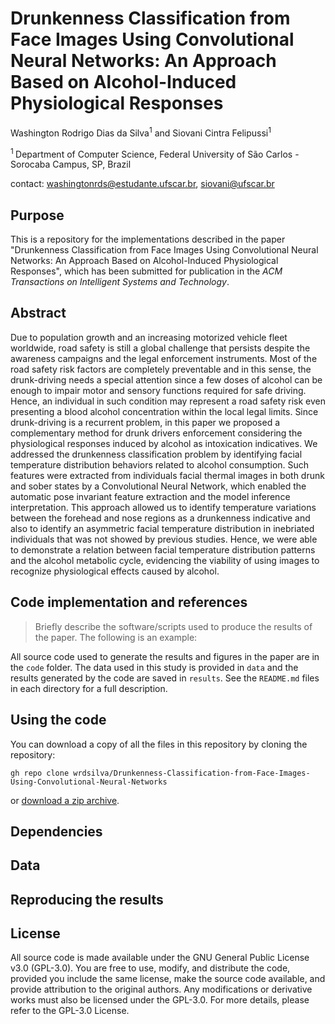 # Drunkenness Classification from Face Images Using Convolutional Neural Networks: An Approach Based on Alcohol-Induced Physiological Responses

Washington Rodrigo Dias da Silva<sup>1</sup> and Siovani Cintra Felipussi<sup>1</sup>

<sup>1 </sup>Department of Computer Science, Federal University of São Carlos - Sorocaba Campus, SP, Brazil

contact:  washingtonrds@estudante.ufscar.br, siovani@ufscar.br

## Purpose

This is a repository for the implementations described in the paper "Drunkenness Classification from Face Images Using Convolutional Neural Networks: An Approach Based on Alcohol-Induced Physiological Responses", which has been submitted for publication in the *ACM Transactions on Intelligent Systems and Technology*.

## Abstract

Due to population growth and an increasing motorized vehicle fleet worldwide, road safety is still a global challenge that persists despite the awareness campaigns and the legal enforcement instruments. Most of the road safety risk factors are completely preventable and in this sense, the drunk-driving needs a special attention since a few doses of alcohol can be enough to impair motor and sensory functions required for safe driving. Hence, an individual in such condition may represent a road safety risk even presenting a blood alcohol concentration within the local legal limits. Since drunk-driving is a recurrent problem, in this paper we proposed a complementary method for drunk drivers enforcement considering the physiological responses induced by alcohol as intoxication indicatives. We addressed the drunkenness classification problem by identifying facial temperature distribution behaviors related to alcohol consumption. Such features were extracted from individuals facial thermal images in both drunk and sober states by a Convolutional Neural Network, which enabled the automatic pose invariant feature extraction and the model inference interpretation. This approach allowed us to identify temperature variations between the forehead and nose regions as a drunkenness indicative and also to identify an asymmetric facial temperature distribution in inebriated individuals that was not showed by previous studies. Hence, we were able to demonstrate a relation between facial temperature distribution patterns and the alcohol metabolic cycle, evidencing the viability of using images to recognize physiological effects caused by alcohol.

## Code implementation and references

> Briefly describe the software/scripts used to produce the results of the
> paper. The following is an example:

All source code used to generate the results and figures in the paper are in
the `code` folder.
The data used in this study is provided in `data` and the
results generated by the code are saved in `results`.
See the `README.md` files in each directory for a full description.

## Using the code

You can download a copy of all the files in this repository by cloning the repository:

    gh repo clone wrdsilva/Drunkenness-Classification-from-Face-Images-Using-Convolutional-Neural-Networks

or [download a zip archive](https://github.com/wrdsilva/Drunkenness-Classification-from-Face-Images-Using-Convolutional-Neural-Networks/archive/refs/heads/main.zip).

## Dependencies

## Data

## Reproducing the results

## License

All source code is made available under the GNU General Public License v3.0 (GPL-3.0). You are free to use, modify, and distribute the code, provided you include the same license, make the source code available, and provide attribution to the original authors. Any modifications or derivative works must also be licensed under the GPL-3.0. For more details, please refer to the GPL-3.0 License.
